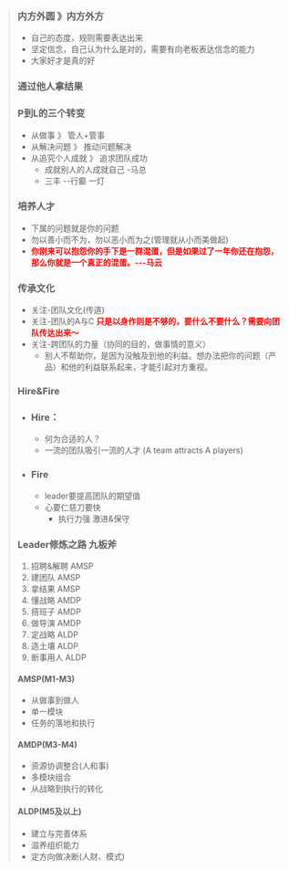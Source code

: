 > ### 内方外圆 》内方外方
> * 自己的态度，规则需要表达出来
> * 坚定信念，自己认为什么是对的，需要有向老板表达信念的能力
> * 大家好才是真的好
> 
> ### 通过他人拿结果
> 
> ### P到L的三个转变
> * 从做事 》 管人+管事
> * 从解决问题 》 推动问题解决
> * 从追究个人成就 》 追求团队成功
>    * 成就别人的人成就自己 -马总
>    * 三丰 --行癫 一灯
> 
> ### 培养人才
> * 下属的问题就是你的问题
> * 勿以善小而不为，勿以恶小而为之(管理就从小而美做起)
> * <strong style="color:red">你刚来可以抱怨你的手下是一群混蛋，但是如果过了一年你还在抱怨，那么你就是一个真正的混蛋。---马云</strong>
> 
> ### 传承文化
> * 关注-团队文化(传道)
> * 关注-团队的A与C <strong style="color:red">只是以身作则是不够的，要什么不要什么？需要向团队传达出来～</strong>
> * 关注-跨团队的力量（协同的目的，做事情的意义）
>    * 别人不帮助你，是因为没触及到他的利益。想办法把你的问题（产品）和他的利益联系起来，才能引起对方重视。
> 
> ### Hire&Fire
> * ### Hire：
>    * 何为合适的人？
>    * 一流的团队吸引一流的人才 (A team attracts A players)
> 
> * ### Fire
>     * leader要提高团队的期望值
>     * 心要仁慈刀要快 
>         * 执行力强  激进&保守 
> 
> ### Leader修炼之路 九板斧
> 1. 招聘&解聘  AMSP  
> 2. 建团队 AMSP
> 3. 拿结果 AMSP
> 4. 懂战略 AMDP
> 5. 搭班子 AMDP
> 6. 做导演 AMDP
> 7. 定战略 ALDP
> 8. 造土壤 ALDP
> 9. 断事用人 ALDP
> 
> #### AMSP(M1-M3) 
> * 从做事到做人
> * 单一模块
> * 任务的落地和执行
> 
> #### AMDP(M3-M4)
> * 资源协调整合(人和事)
> * 多模块组合
> * 从战略到执行的转化
> 
> #### ALDP(M5及以上)
> * 建立与完善体系
> * 滋养组织能力
> * 定方向做决断(人财、模式)

